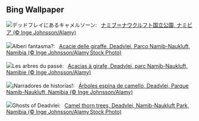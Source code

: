 ## Bing Wallpaper
![](https://www.bing.com/th?id=OHR.DeadvleiTrees_JA-JP5847596989_UHD.jpg&w=1000)デッドフレイにあるキャメルソーン:&nbsp;&ensp;[ナミブ＝ナウクルフト国立公園, ナミビア (© Inge Johnsson/Alamy)](https://www.bing.com/th?id=OHR.DeadvleiTrees_JA-JP5847596989_UHD.jpg)
<br><br/>
![](https://www.bing.com/th?id=OHR.DeadvleiTrees_IT-IT9675346789_UHD.jpg&w=1000)Alberi fantasma?:&nbsp;&ensp;[Acacie delle giraffe, Deadvlei, Parco Namib-Naukluft, Namibia (© Inge Johnsson/Alamy Stock Photo)](https://www.bing.com/th?id=OHR.DeadvleiTrees_IT-IT9675346789_UHD.jpg)
<br><br/>
![](https://www.bing.com/th?id=OHR.DeadvleiTrees_FR-FR9220930229_UHD.jpg&w=1000)Les arbres du passé:&nbsp;&ensp;[Acacias à girafe, Deadvlei, parc Namib-Naukluft, Namibie (© Inge Johnsson/Alamy)](https://www.bing.com/th?id=OHR.DeadvleiTrees_FR-FR9220930229_UHD.jpg)
<br><br/>
![](https://www.bing.com/th?id=OHR.DeadvleiTrees_ES-ES0322345638_UHD.jpg&w=1000)¡Narradores de historias!:&nbsp;&ensp;[Árboles espina de camello, Deadvlei, Parque Namib-Naukluft, Namibia (© Inge Johnsson/Alamy)](https://www.bing.com/th?id=OHR.DeadvleiTrees_ES-ES0322345638_UHD.jpg)
<br><br/>
![](https://www.bing.com/th?id=OHR.DeadvleiTrees_EN-GB0679166785_UHD.jpg&w=1000)Ghosts of Deadvlei:&nbsp;&ensp;[Camel thorn trees, Deadvlei, Namib-Naukluft Park, Namibia (© Inge Johnsson/Alamy Stock Photo)](https://www.bing.com/th?id=OHR.DeadvleiTrees_EN-GB0679166785_UHD.jpg)
<br><br/>
